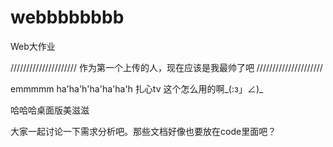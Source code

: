 ﻿# webbbbbbbb
Web大作业

/////////////////////
作为第一个上传的人，现在应该是我最帅了吧
/////////////////////

emmmmm
ha'ha'h'ha'ha'ha'h
扎心tv 这个怎么用的啊_(:з」∠)_

哈哈哈桌面版美滋滋

大家一起讨论一下需求分析吧。那些文档好像也要放在code里面吧？